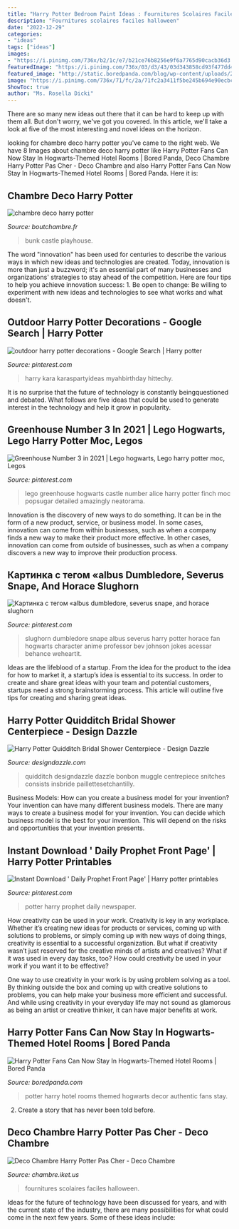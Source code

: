 ```yaml
---
title: "Harry Potter Bedroom Paint Ideas : Fournitures Scolaires Faciles Halloween"
description: "Fournitures scolaires faciles halloween"
date: "2022-12-29"
categories:
- "ideas"
tags: ["ideas"]
images:
- "https://i.pinimg.com/736x/b2/1c/e7/b21ce76b8256e9f6a7765d90cacb36d3.jpg"
featuredImage: "https://i.pinimg.com/736x/03/d3/43/03d343858cd93f477dd4ee78254133e8.jpg"
featured_image: "http://static.boredpanda.com/blog/wp-content/uploads/2014/10/Harry-Potter-Themed-Hotel-Rooms-1__880.jpg"
image: "https://i.pinimg.com/736x/71/fc/2a/71fc2a3411f5be245b694e90ecbc46f4.jpg"
ShowToc: true
author: "Ms. Rosella Dicki"
---
```



There are so many new ideas out there that it can be hard to keep up with them all. But don't worry, we've got you covered. In this article, we'll take a look at five of the most interesting and novel ideas on the horizon.

	

		
looking for chambre deco harry potter you've came to the right web. We have 8 Images about chambre deco harry potter like Harry Potter Fans Can Now Stay In Hogwarts-Themed Hotel Rooms | Bored Panda, Deco Chambre Harry Potter Pas Cher - Deco Chambre and also Harry Potter Fans Can Now Stay In Hogwarts-Themed Hotel Rooms | Bored Panda. Here it is:
		
    
## Chambre Deco Harry Potter

<img loading=lazy src="http://www.boutchambre.fr/wp-content/uploads/2016/09/chambre-deco-harry-potter-9.jpg" onerror="this.onerror=null;this.src='https://tse1.mm.bing.net/th?id=OIP.CxUMXBSJwCTWtJDKOlas6AAAAA&amp;pid=15.1';" alt="chambre deco harry potter">

_Source: boutchambre.fr_

>bunk castle playhouse. 

	

The word "innovation" has been used for centuries to describe the various ways in which new ideas and technologies are created. Today, innovation is more than just a buzzword; it's an essential part of many businesses and organizations' strategies to stay ahead of the competition. Here are four tips to help you achieve innovation success: 1. Be open to change: Be willing to experiment with new ideas and technologies to see what works and what doesn't.

    
## Outdoor Harry Potter Decorations - Google Search | Harry Potter

<img loading=lazy src="https://i.pinimg.com/736x/b2/1c/e7/b21ce76b8256e9f6a7765d90cacb36d3.jpg" onerror="this.onerror=null;this.src='https://tse4.mm.bing.net/th?id=OIP.MSheRiKp2lM8U4eHuVKYhwHaLL&amp;pid=15.1';" alt="outdoor harry potter decorations - Google Search | Harry potter">

_Source: pinterest.com_

>harry kara karaspartyideas myahbirthday hittechy. 

	

It is no surprise that the future of technology is constantly beingquestioned and debated. What follows are five ideas that could be used to generate interest in the technology and help it grow in popularity.

    
## Greenhouse Number 3 In 2021 | Lego Hogwarts, Lego Harry Potter Moc, Legos

<img loading=lazy src="https://i.pinimg.com/736x/03/d3/43/03d343858cd93f477dd4ee78254133e8.jpg" onerror="this.onerror=null;this.src='https://tse1.mm.bing.net/th?id=OIP.HhaqhL-empDLvaXywpM_3AHaE7&amp;pid=15.1';" alt="Greenhouse Number 3 in 2021 | Lego hogwarts, Lego harry potter moc, Legos">

_Source: pinterest.com_

>lego greenhouse hogwarts castle number alice harry potter finch moc popsugar detailed amazingly neatorama. 

	

Innovation is the discovery of new ways to do something. It can be in the form of a new product, service, or business model. In some cases, innovation can come from within businesses, such as when a company finds a new way to make their product more effective. In other cases, innovation can come from outside of businesses, such as when a company discovers a new way to improve their production process.

    
## Картинка с тегом «albus Dumbledore, Severus Snape, And Horace Slughorn

<img loading=lazy src="https://i.pinimg.com/736x/b0/e3/fa/b0e3fac5c16736c0c4da52a4f8827d97--hogwarts-professors-character-design.jpg" onerror="this.onerror=null;this.src='https://tse2.mm.bing.net/th?id=OIP.9KgzOtsM5NHlOrefQJ1cBAHaGl&amp;pid=15.1';" alt="Картинка с тегом «albus dumbledore, severus snape, and horace slughorn">

_Source: pinterest.com_

>slughorn dumbledore snape albus severus harry potter horace fan hogwarts character anime professor bev johnson jokes acessar behance weheartit. 

	

Ideas are the lifeblood of a startup. From the idea for the product to the idea for how to market it, a startup’s idea is essential to its success. In order to create and share great ideas with your team and potential customers, startups need a strong brainstorming process. This article will outline five tips for creating and sharing great ideas.

    
## Harry Potter Quidditch Bridal Shower Centerpiece - Design Dazzle

<img loading=lazy src="https://www.designdazzle.com/wp-content/uploads/2017/07/Quidditch-Bridal-Shower-Centerpiece-4-of-8.jpg" onerror="this.onerror=null;this.src='https://tse1.mm.bing.net/th?id=OIP.dvK_Qf_MOMZ4zSMUb8mA8QHaK_&amp;pid=15.1';" alt="Harry Potter Quidditch Bridal Shower Centerpiece - Design Dazzle">

_Source: designdazzle.com_

>quidditch designdazzle dazzle bonbon muggle centrepiece snitches consists insbride paillettesetchantilly. 

	

Business Models: How can you create a business model for your invention?
Your invention can have many different business models. There are many ways to create a business model for your invention. You can decide which business model is the best for your invention. This will depend on the risks and opportunities that your invention presents.

    
## Instant Download &#039; Daily Prophet Front Page&#039; | Harry Potter Printables

<img loading=lazy src="https://i.pinimg.com/736x/71/fc/2a/71fc2a3411f5be245b694e90ecbc46f4.jpg" onerror="this.onerror=null;this.src='https://tse3.mm.bing.net/th?id=OIP.i6LAGczd1itP8UfXD8S9fwHaKe&amp;pid=15.1';" alt="Instant Download &#039; Daily Prophet Front Page&#039; | Harry potter printables">

_Source: pinterest.com_

>potter harry prophet daily newspaper. 

	

How creativity can be used in your work.
Creativity is key in any workplace. Whether it’s creating new ideas for products or services, coming up with solutions to problems, or simply coming up with new ways of doing things, creativity is essential to a successful organization.
But what if creativity wasn’t just reserved for the creative minds of artists and creatives? What if it was used in every day tasks, too? How could creativity be used in your work if you want it to be effective?

One way to use creativity in your work is by using problem solving as a tool. By thinking outside the box and coming up with creative solutions to problems, you can help make your business more efficient and successful. And while using creativity in your everyday life may not sound as glamorous as being an artist or creative thinker, it can have major benefits at work.

    
## Harry Potter Fans Can Now Stay In Hogwarts-Themed Hotel Rooms | Bored Panda

<img loading=lazy src="http://static.boredpanda.com/blog/wp-content/uploads/2014/10/Harry-Potter-Themed-Hotel-Rooms-1__880.jpg" onerror="this.onerror=null;this.src='https://tse4.mm.bing.net/th?id=OIP.pkiyD_Q_hDP5oSMgULEEaAHaFj&amp;pid=15.1';" alt="Harry Potter Fans Can Now Stay In Hogwarts-Themed Hotel Rooms | Bored Panda">

_Source: boredpanda.com_

>potter harry hotel rooms themed hogwarts decor authentic fans stay. 

	

2. Create a story that has never been told before.

    
## Deco Chambre Harry Potter Pas Cher - Deco Chambre

<img loading=lazy src="https://chambre.iket.us/wp-content/uploads/2019/11/deco-chambre-harry-potter-pas-cher-4.jpg" onerror="this.onerror=null;this.src='https://tse3.mm.bing.net/th?id=OIP.syqdyP7VpdxhhWj2aT9tjgHaEK&amp;pid=15.1';" alt="Deco Chambre Harry Potter Pas Cher - Deco Chambre">

_Source: chambre.iket.us_

>fournitures scolaires faciles halloween. 

	

Ideas for the future of technology have been discussed for years, and with the current state of the industry, there are many possibilities for what could come in the next few years. Some of these ideas include: 

